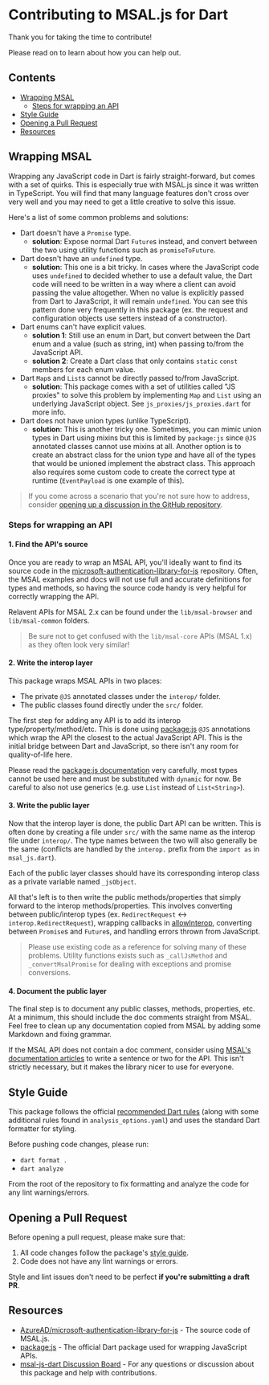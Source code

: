 # Contributing to MSAL.js for Dart
Thank you for taking the time to contribute!

Please read on to learn about how you can help out.


## Contents
- [Wrapping MSAL](#wrapping-msal)
    - [Steps for wrapping an API](#steps-for-wrapping-an-api)
- [Style Guide](#style-guide)
- [Opening a Pull Request](#opening-a-pull-request)
- [Resources](#resources)


## Wrapping MSAL
Wrapping any JavaScript code in Dart is fairly straight-forward, but comes with a set of quirks. This is especially true with MSAL.js since it was written in TypeScript. You will find that many language features don't cross over very well and you may need to get a little creative to solve this issue.

Here's a list of some common problems and solutions:
- Dart doesn't have a `Promise` type.
    - **solution**: Expose normal Dart `Future`s instead, and convert between the two using utility functions such as `promiseToFuture`.
- Dart doesn't have an `undefined` type.
    - **solution**: This one is a bit tricky. In cases where the JavaScript code uses `undefined` to decided whether to use a default value, the Dart code will need to be written in a way where a client can avoid passing the value altogether. When no value is explicitly passed from Dart to JavaScript, it will remain `undefined`. You can see this pattern done very frequently in this package (ex. the request and configuration objects use setters instead of a constructor).
- Dart enums can't have explicit values.
    - **solution 1**: Still use an enum in Dart, but convert between the Dart enum and a value (such as string, int) when passing to/from the JavaScript API.
    - **solution 2**: Create a Dart class that only contains `static` `const` members for each enum value.
- Dart `Map`s and `List`s cannot be directly passed to/from JavaScript.
    - **solution**: This package comes with a set of utilities called "JS proxies" to solve this problem by implementing `Map` and `List` using an underlying JavaScript object. See `js_proxies/js_proxies.dart` for more info.
- Dart does not have union types (unlike TypeScript).
    - **solution**: This is another tricky one. Sometimes, you can mimic union types in Dart using mixins but this is limited by `package:js` since `@JS` annotated classes cannot use mixins at all. Another option is to create an abstract class for the union type and have all of the types that would be unioned implement the abstract class. This approach also requires some custom code to create the correct type at runtime (`EventPayload` is one example of this).

> If you come across a scenario that you're not sure how to address, consider [opening up a discussion in the GitHub repository](https://github.com/Francessco121/msal-js-dart/discussions).

### Steps for wrapping an API

#### 1. Find the API's source
Once you are ready to wrap an MSAL API, you'll ideally want to find its source code in the [microsoft-authentication-library-for-js](https://github.com/AzureAD/microsoft-authentication-library-for-js) repository. Often, the MSAL examples and docs will not use full and accurate definitions for types and methods, so having the source code handy is very helpful for correctly wrapping the API.

Relavent APIs for MSAL 2.x can be found under the `lib/msal-browser` and `lib/msal-common` folders.

> Be sure not to get confused with the `lib/msal-core` APIs (MSAL 1.x) as they often look very similar!

#### 2. Write the interop layer
This package wraps MSAL APIs in two places:
- The private `@JS` annotated classes under the `interop/` folder.
- The public classes found directly under the `src/` folder.

The first step for adding any API is to add its interop type/property/method/etc. This is done using [package:js](https://pub.dev/packages/js) `@JS` annotations which wrap the API the closest to the actual JavaScript API. This is the initial bridge between Dart and JavaScript, so there isn't any room for quality-of-life here.

Please read the [package:js documentation](https://pub.dev/packages/js) very carefully, most types cannot be used here and must be substituted with `dynamic` for now. Be careful to also not use generics (e.g. use `List` instead of `List<String>`).

#### 3. Write the public layer
Now that the interop layer is done, the public Dart API can be written. This is often done by creating a file under `src/` with the same name as the interop file under `interop/`. The type names between the two will also generally be the same (conflicts are handled by the `interop.` prefix from the `import as` in `msal_js.dart`).

Each of the public layer classes should have its corresponding interop class as a private variable named `_jsObject`. 

All that's left is to then write the public methods/properties that simply forward to the interop methods/properties. This involves converting between public/interop types (ex. `RedirectRequest` <-> `interop.RedirectRequest`), wrapping callbacks in [allowInterop](https://api.dart.dev/stable/dart-js/allowInterop.html), converting between `Promise`s and `Future`s, and handling errors thrown from JavaScript.

> Please use existing code as a reference for solving many of these problems. Utility functions exists such as `_callJsMethod` and `_convertMsalPromise` for dealing with exceptions and promise conversions.

#### 4. Document the public layer
The final step is to document any public classes, methods, properties, etc. At a minimum, this should include the doc comments straight from MSAL. Feel free to clean up any documentation copied from MSAL by adding some Markdown and fixing grammar.

If the MSAL API does not contain a doc comment, consider using [MSAL's documentation articles](https://github.com/AzureAD/microsoft-authentication-library-for-js/tree/dev/lib/msal-browser/docs) to write a sentence or two for the API. This isn't strictly necessary, but it makes the library nicer to use for everyone.


## Style Guide
This package follows the official [recommended Dart rules](https://pub.dev/packages/lints) (along with some additional rules found in `analysis_options.yaml`) and uses the standard Dart formatter for styling.

Before pushing code changes, please run:
- `dart format .`
- `dart analyze`

From the root of the repository to fix formatting and analyze the code for any lint warnings/errors.


## Opening a Pull Request
Before opening a pull request, please make sure that:

1. All code changes follow the package's [style guide](#style-guide).
2. Code does not have any lint warnings or errors.

Style and lint issues don't need to be perfect **if you're submitting a draft PR**.


## Resources
- [AzureAD/microsoft-authentication-library-for-js](https://github.com/AzureAD/microsoft-authentication-library-for-js) - The source code of MSAL.js.
- [package:js](https://pub.dev/packages/js) - The official Dart package used for wrapping JavaScript APIs.
- [msal-js-dart Discussion Board](https://github.com/Francessco121/msal-js-dart/discussions) - For any questions or discussion about this package and help with contributions.
